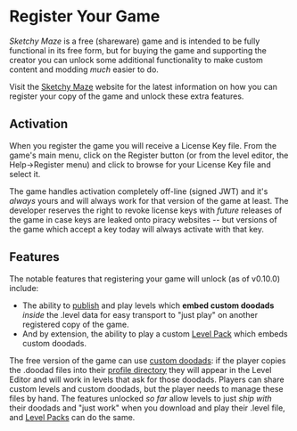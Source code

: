# Register Your Game

_Sketchy Maze_ is a free (shareware) game and is intended to be fully functional in its free form, but for buying the game and supporting the creator you can unlock some additional functionality to make custom content and modding _much_ easier to do.

Visit the [Sketchy Maze](https://www.sketchymaze.com/) website for the latest information on how you can register your copy of the game and unlock these extra features.

## Activation

When you register the game you will receive a License Key file. From the game's main menu, click on the Register button (or from the level editor, the Help->Register menu) and click to browse for your License Key file and select it.

The game handles activation completely off-line (signed JWT) and it's _always_ yours and will always work for that version of the game at least. The developer reserves the right to revoke license keys with _future_ releases of the game in case keys are leaked onto piracy websites -- but versions of the game which accept a key today will always activate with that key.

## Features

The notable features that registering your game will unlock (as of v0.10.0) include:

* The ability to [publish](custom-levels/publishing.md) and play levels which **embed custom doodads** _inside_ the .level data for easy transport to "just play" on another registered copy of the game.
* And by extension, the ability to play a custom [Level Pack](custom-levels/levelpacks.md) which embeds custom doodads.

The free version of the game can use [custom doodads](custom-doodads/index.md): if the player copies the .doodad files into their [profile directory](profile-directory.md) they will appear in the Level Editor and will work in levels that ask for those doodads. Players can share custom levels and custom doodads, but the player needs to manage these files by hand. The features unlocked _so far_ allow levels to just _ship with_ their doodads and "just work" when you download and play their .level file, and [Level Packs](custom-levels/levelpacks.md) can do the same.

